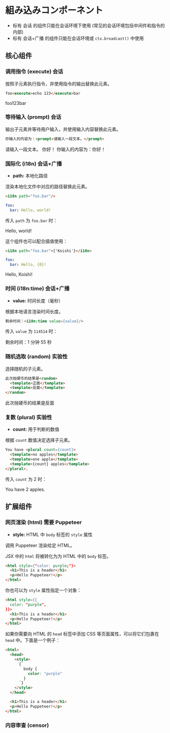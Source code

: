 # 組み込みコンポーネント

- 标有 <badge>会话</badge> 的组件只能在会话环境下使用 (常见的会话环境包括中间件和指令的内部)
- 标有 <badge>会话+广播</badge> 的组件只能在会话环境或 `ctx.broadcast()` 中使用

## 核心组件

### 调用指令 (execute) <badge>会话</badge>

按照子元素执行指令，并使用指令的输出替换此元素。

```html
foo<execute>echo 123</execute>bar
```

<chat-panel>
<chat-message nickname="Koishi">foo123bar</chat-message>
</chat-panel>

### 等待输入 (prompt) <badge>会话</badge>

输出子元素并等待用户输入，并使用输入内容替换此元素。

```html
你输入的内容为：<prompt>请输入一段文本。</prompt>
```

<chat-panel>
<chat-message nickname="Koishi">请输入一段文本。</chat-message>
<chat-message nickname="Alice">你好！</chat-message>
<chat-message nickname="Koishi">你输入的内容为：你好！</chat-message>
</chat-panel>

### 国际化 (i18n) <badge>会话+广播</badge>

- **path:** 本地化路径

渲染本地化文件中对应的路径替换此元素。

```html
<i18n path="foo.bar"/>
```

```yaml
foo:
  bar: Hello, world!
```

传入 `path` 为 `foo.bar` 时：

<chat-panel>
<chat-message nickname="Koishi">Hello, world!</chat-message>
</chat-panel>

这个组件也可以配合插值使用：

```html
<i18n path="foo.bar">{'Koishi'}</i18n>
```

```yaml
foo:
  bar: Hello, {0}!
```

<chat-panel>
<chat-message nickname="Koishi">Hello, Koishi!</chat-message>
</chat-panel>

### 时间 (i18n:time) <badge>会话+广播</badge>

- **value:** 时间长度（毫秒）

根据本地语言渲染时间长度。

```html
剩余时间：<i18n:time value={value}/>
```

传入 `value` 为 `114514` 时：

<chat-panel>
<chat-message nickname="Koishi">剩余时间：1 分钟 55 秒</chat-message>
</chat-panel>

### 随机选取 (random) <badge type="warning">实验性</badge>

选择随机的子元素。

```html
此次抛硬币的结果是<random>
  <template>正面</template>
  <template>反面</template>
</random>
```

<chat-panel>
<chat-message nickname="Koishi">此次抛硬币的结果是反面</chat-message>
</chat-panel>

### 复数 (plural) <badge type="warning">实验性</badge>

- **count:** 用于判断的数值

根据 `count` 数值决定选择子元素。

```html
You have <plural count={count}>
  <template>no apples</template>
  <template>one apple</template>
  <template>{count} apples</template>
</plural>.
```

传入 `count` 为 2 时：

<chat-panel>
<chat-message nickname="Koishi">You have 2 apples.</chat-message>
</chat-panel>

## 扩展组件

### 网页渲染 (html) <badge>需要 Puppeteer</badge>

- **style:** HTML 中 `body` 标签的 `style` 属性

调用 Puppeteer 渲染给定 HTML。

JSX 中的 `html` 将被转化为为 HTML 中的 `body` 标签。

```html
<html style={"color: purple;"}>
  <h1>This is a header</h1>
  <p>Hello Puppeteer!</p>
</html>
```

你也可以为 `style` 属性指定一个对象：

```html
<html style={{
  color: "purple",
}}>
  <h1>This is a header</h1>
  <p>Hello Puppeteer!</p>
</html>
```

如果你需要向 HTML 的 `head` 标签中添加 CSS 等页面属性，可以将它们包裹在 `head` 中。下面是一个例子：

```html
<html>
  <head>
    <style>
      {`
        body {
          color: "purple"
        }
      `}
    </style>
  </head>

  <h1>This is a header</h1>
  <p>Hello Puppeteer!</p>
</html>
```

### 内容审查 (censor)
